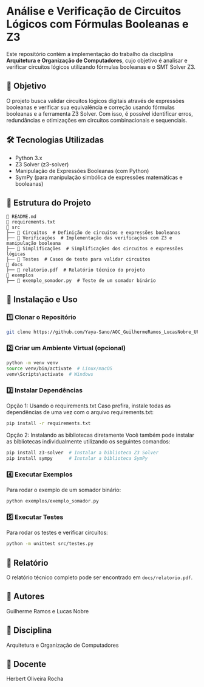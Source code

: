 
# Análise e Verificação de Circuitos Lógicos com Fórmulas Booleanas e Z3

Este repositório contém a implementação do trabalho da disciplina **Arquitetura e Organização de Computadores**, cujo objetivo é analisar e verificar circuitos lógicos utilizando fórmulas booleanas e o SMT Solver Z3.

## 📌 Objetivo

O projeto busca validar circuitos lógicos digitais através de expressões booleanas e verificar sua equivalência e correção usando fórmulas booleanas e a ferramenta Z3 Solver. Com isso, é possível identificar erros, redundâncias e otimizações em circuitos combinacionais e sequenciais.

## 🛠 Tecnologias Utilizadas

- Python 3.x
- Z3 Solver (z3-solver)
- Manipulação de Expressões Booleanas (com Python)
- SymPy (para manipulação simbólica de expressões matemáticas e booleanas)

## 📂 Estrutura do Projeto

```plaintext
📜 README.md
📜 requirements.txt
📂 src
├── 📂 Circuitos  # Definição de circuitos e expressões booleanas
├── 📂 Verificações  # Implementação das verificações com Z3 e manipulação booleana
├── 📂 Simplificações  # Simplificações dos circuitos e expressões lógicas
├── 📂 Testes  # Casos de teste para validar circuitos
📂 docs
├── 📜 relatorio.pdf  # Relatório técnico do projeto
📂 exemplos
├── 📜 exemplo_somador.py  # Teste de um somador binário
```

## 🚀 Instalação e Uso

### 1️⃣ Clonar o Repositório

```bash
git clone https://github.com/Yaya-Sano/AOC_GuilhermeRamos_LucasNobre_UFRR2024_ProjetoFinal.git

```

### 2️⃣ Criar um Ambiente Virtual (opcional)

```bash
python -m venv venv
source venv/bin/activate  # Linux/macOS
venv\Scripts\activate  # Windows
```

### 3️⃣ Instalar Dependências

Opção 1: Usando o requirements.txt
Caso prefira, instale todas as dependências de uma vez com o arquivo requirements.txt:

```bash
pip install -r requirements.txt
```

Opção 2: Instalando as bibliotecas diretamente
Você também pode instalar as bibliotecas individualmente utilizando os seguintes comandos:
```bash
pip install z3-solver  # Instalar a biblioteca Z3 Solver
pip install sympy      # Instalar a biblioteca SymPy

```

### 4️⃣ Executar Exemplos

Para rodar o exemplo de um somador binário:

```bash
python exemplos/exemplo_somador.py
```

### 5️⃣ Executar Testes

Para rodar os testes e verificar circuitos:

```bash
python -m unittest src/testes.py
```

## 📖 Relatório

O relatório técnico completo pode ser encontrado em `docs/relatorio.pdf`.

## 🔹 Autores

Guilherme Ramos e Lucas Nobre

## 🔹 Disciplina

Arquitetura e Organização de Computadores

## 🔹 Docente

Herbert Oliveira Rocha
